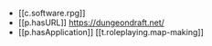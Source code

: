 
- [[c.software.rpg]]
- [[p.hasURL]] https://dungeondraft.net/
- [[p.hasApplication]] [[t.roleplaying.map-making]]
